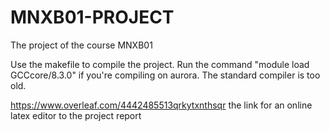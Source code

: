 # MNXB01-PROJECT
The project of the course MNXB01

Use the makefile to compile the project.
Run the command "module load GCCcore/8.3.0" if you're compiling on aurora.
The standard compiler is too old.

https://www.overleaf.com/4442485513qrkytxnthsqr
the link for an online latex editor to the project report
